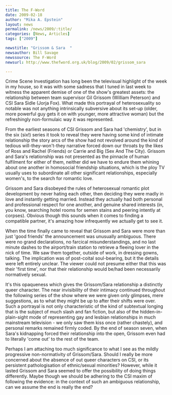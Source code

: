 ```yaml
---
title: The F-Word
date: 2009-02-18
author: "Mika A. Epstein"
layout: news
permalink: /news/2009/:title/
categories: [News, Articles]
tags: ["2009"]

newstitle: "Grissom & Sara  "
newsauthor: Bill Savage
newssource: The F-Word
newsurl: http://www.thefword.org.uk/blog/2009/02/grissom_sara

---
```


Crime Scene Investigation has long been the televisual highlight of the week in my house, so it was with some sadness that I tuned in last week to witness the apparent demise of one of the show's greatest assets: the relationship between team supervisor Gil Grissom (William Peterson) and CSI Sara Sidle (Jorja Fox). What made this portrayal of heterosexuality so notable was not anything intrinsically subversive about its set-up (older, more powerful guy gets it on with younger, more attractive woman) but the refreshingly non-formulaic way it was represented.

From the earliest seasons of CSI Grissom and Sara had 'chemistry', but in the six (six!) series it took to reveal they were having some kind of intimate relationship the story arcs of the show had not revolved around the kind of tedious will-they-won't-they narrative forced down our throats by the likes of Ross and Rachel (Friends) or Carrie and Big (Sex And The City). Grissom and Sara's relationship was not presented as the pinnacle of human fulfilment for either of them, neither did we have to endure them whining about one another in homosocial friendship situations, which is the ploy TV usually uses to subordinate all other significant relationships, especially women's, to the search for romantic love.

Grissom and Sara disobeyed the rules of heterosexual romantic plot development by never hating each other, then deciding they were madly in love and instantly getting married. Instead they actually had both personal and professional respect for one another, and genuine shared interests (in, you know, searching hotel rooms for semen stains and peering intently at corpses). Obvious though this sounds when it comes to finding a compatible partner, it's amazing how infrequently we actually get to see it.

When the time finally came to reveal that Grissom and Sara were more than just 'good friends' the announcement was unusually ambiguous. There were no grand declarations, no farcical misunderstandings, and no last minute dashes to the airport/train station to retrieve a fleeing lover in the nick of time. We saw them together, outside of work, in dressing gowns, talking. The implication was of post-coital soul-bearing, but it the details were left entirely unclear. The viewer could not presume either that this was their 'first time', nor that their relationship would be/had been necessarily normatively sexual.

It's this opaqueness which gives the Grissom/Sara relationship a distinctly queer character. The near invisibility of their intimacy continued throughout the following series of the show where we were given only glimpses, mere suggestions, as to what they might be up to after their shifts were over. Such a portrayal is not only characteristic of the kind of subtextual longing that is the subject of much slash and fan fiction, but also of the hidden-in-plain-sight mode of representing gay and lesbian relationships in much mainstream television - we only saw them kiss once (rather chastely), and personal remarks remained firmly coded. By the end of season seven, when Sara's kidnapping forced their relationship into the open, Grissom even had to literally 'come out' to the rest of the team.

Perhaps I am attaching too much significance to what I see as the mildly progressive non-normativity of Grissom/Sara. Should I really be more concerned about the absence of out queer characters on CSI, or its persistent pathologisation of ethnic/sexual minorities? However, while it lasted Grissom and Sara seemed to offer the possibility of doing things differently. Maybe though we should be adhering to the CSI maxim of following the evidence: in the context of such an ambiguous relationship, can we assume the end is really the end?
